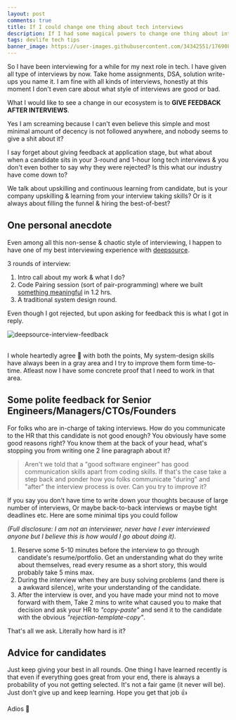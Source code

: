 ```yaml
---
layout: post
comments: true
title: If I could change one thing about tech interviews
description: If I had some magical powers to change one thing about interview experience for software engineering roles
tags: devlife tech tips
banner_image: https://user-images.githubusercontent.com/34342551/176908585-cc9a66ac-87a4-4abe-8505-dead9ace9b35.png
---
```



So I have been interviewing for a while for my next role in tech. I have given all type of interviews by now. Take home assignments, DSA, solution write-ups you name it.
I am fine with all kinds of interviews, honestly at this moment I don't even care about what style of interviews are good or bad.

What I would like to see a change in our ecosystem is to **GIVE FEEDBACK AFTER INTERVIEWS**.

Yes I am screaming because I can't even believe this simple and most minimal amount of decency is not followed anywhere, and nobody seems to give a shit about it?

I say forget about giving feedback at application stage, but what about when a candidate sits in your 3-round and 1-hour long tech interviews & you don't even bother to say why they were rejected? Is this what our industry have come down to?

We talk about upskilling and continuous learning from candidate, but is your company upskilling & learning from your interview taking skills? Or is it always about filling the funnel & hiring the best-of-best?


## One personal anecdote

Even among all this non-sense & chaotic style of interviewing, I happen to have one of my best interviewing experience with [deepsource](https://deepsource.io).

3 rounds of interview:
1. Intro call about my work & what I do?
2. Code Pairing session (sort of pair-programming) where we built [something meaningful](https://github.com/Bhupesh-V/ratelimiter-demo) in 1.2 hrs.
3. A traditional system design round.

Even though I got rejected, but upon asking for feedback this is what I got in reply.

![deepsource-interview-feedback](https://user-images.githubusercontent.com/34342551/176900246-7a4674c4-6d87-4fd5-9b94-3319b8c935dd.jpg)

<br>
I whole heartedly agree 💯 with both the points, My system-design skills have always been in a gray area and I try to improve them form time-to-time. Atleast now I have some concrete proof that I need to work in that area.


## Some polite feedback for Senior Engineers/Managers/CTOs/Founders

For folks who are in-charge of taking interviews. How do you communicate to the HR that this candidate is not good enough? You obviously have some good reasons right? You know them at the back of your head, what's stopping you from writing one 2 line paragraph about it? 

> Aren't we told that a "good software engineer" has good communication skills apart from coding skills. If that's the case take a step back and ponder how you folks communicate "during" and "after" the interview process is over. Can you try to improve it?

If you say you don't have time to write down your thoughts because of large number of interviews, Or maybe back-to-back interviews or maybe tight deadlines etc. Here are some minimal tips you could follow

_(Full disclosure: I am not an interviewer, never have I ever interviewed anyone but I believe this is how would I go about doing it)_.


1. Reserve some 5-10 minutes before the interview to go through candidate's resume/portfolio. Get an understanding what do they write about themselves, read every resume as a short story, this would probably take 5 mins max.
2. During the interview when they are busy solving problems (and there is a awkward silence), write your understanding of the candidate.
3. After the interview is over, and you have made your mind not to move forward with them, Take 2 mins to write what caused you to make that decision and ask your HR to _"copy-paste"_ and send it to the candidate with the obvious _"rejection-template-copy"_. 

That's all we ask. Literally how hard is it?


## Advice for candidates

Just keep giving your best in all rounds. One thing I have learned recently is that even if everything goes great from your end, there is always a probability of you not getting selected. It's not a fair game (it never will be). Just don't give up and keep learning. Hope you get that job 👍


Adios 👋
